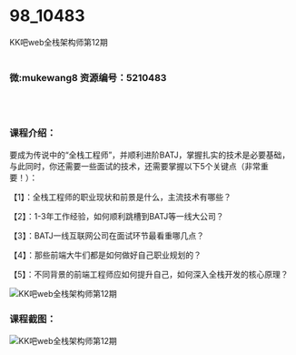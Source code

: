 # 98_10483
KK吧web全栈架构师第12期
<br/></br>
<h3>微:mukewang8 资源编号：5210483</h3>
<br/></br>
<h3>课程介绍：</h3>
<p>要成为传说中的“全栈工程师”，并顺利进阶BATJ，掌握扎实的技术是必要基础，与此同时，你还需要一些面试的技术，还需要掌握以下5个关键点（非常重要！）：</p>
<p>【1】：全栈工程师的职业现状和前景是什么，主流技术有哪些？</p>
<p>【2】：1-3年工作经验，如何顺利跳槽到BATJ等一线大公司？</p>
<p>【3】：BATJ一线互联网公司在面试环节最看重哪几点？</p>
<p>【4】：那些前端大牛们都是如何做好自己职业规划的？</p>
<p>【5】：不同背景的前端工程师应如何提升自己，如何深入全栈开发的核心原理？</p>
<p><img src="https://www.ko996.com/wp-content/uploads/img/2020/02/1-103.png" alt="KK吧web全栈架构师第12期"></p>
<div class="info-desc">
<h3>课程截图：</h3>
<p><img src="https://www.ko996.com/wp-content/uploads/img/2020/02/11-100.png" alt="KK吧web全栈架构师第12期"></p>


			
</div>
